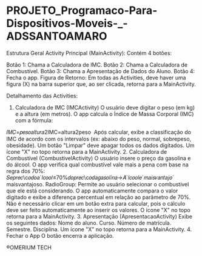 # PROJETO_Programaco-Para-Dispositivos-Moveis-_-ADSSANTOAMARO

Estrutura Geral
Activity Principal (MainActivity): Contém 4 botões:

Botão 1: Chama a Calculadora de IMC.
Botão 2: Chama a Calculadora de Combustível.
Botão 3: Chama a Apresentação de Dados do Aluno.
Botão 4: Fecha o app.
Figura de Retorno: Em todas as Activities, deve haver uma figura (X) na barra superior que, ao ser clicada, retorna para a MainActivity.

Detalhamento das Activities:
1. Calculadora de IMC (IMCActivity)
O usuário deve digitar o peso (em kg) e a altura (em metros).
O app calcula o Índice de Massa Corporal (IMC) com a fórmula:

𝐼𝑀𝐶=𝑝𝑒𝑠𝑜𝑎𝑙𝑡𝑢𝑟𝑎2IMC=altura2peso
​
Após calcular, exibe a classificação do IMC de acordo com os intervalos (ex: abaixo do peso, normal, sobrepeso, obesidade).
Um botão "Limpar" deve apagar todos os dados digitados.
Um ícone "X" no topo retorna para a MainActivity.
2. Calculadora de Combustível (CombustivelActivity)
O usuário insere o preço da gasolina e do álcool.
O app verifica qual combustível vale mais a pena com base na regra dos 70%:
𝑆𝑒𝑝𝑟𝑒𝑐\c𝑜𝑑𝑜𝑎ˊ𝑙𝑐𝑜𝑜𝑙≤70%𝑑𝑜𝑝𝑟𝑒𝑐\c𝑜𝑑𝑎𝑔𝑎𝑠𝑜𝑙𝑖𝑛𝑎→𝐴ˊ𝑙𝑐𝑜𝑜𝑙𝑒ˊ𝑚𝑎𝑖𝑠𝑣𝑎𝑛𝑡𝑎𝑗𝑜ˊ
 maisvantajoso.
RadioGroup: Permite ao usuário selecionar o combustível que ele está considerando. O app automaticamente compara o valor digitado e exibe a diferença percentual em relação ao parâmetro de 70%.
Não é necessário clicar em um botão extra para calcular, pois o cálculo deve ser feito automaticamente ao inserir os valores.
O ícone "X" no topo retorna para a MainActivity.
3. Apresentação (ApresentacaoActivity)
Exibe os seguintes dados:
Nome do aluno.
Curso.
Número de matrícula.
Semestre.
Disciplina.
Um ícone "X" no topo retorna para a MainActivity.
4. Fechar o App
O botão encerra a aplicação.


®️OMERIUM TECH
